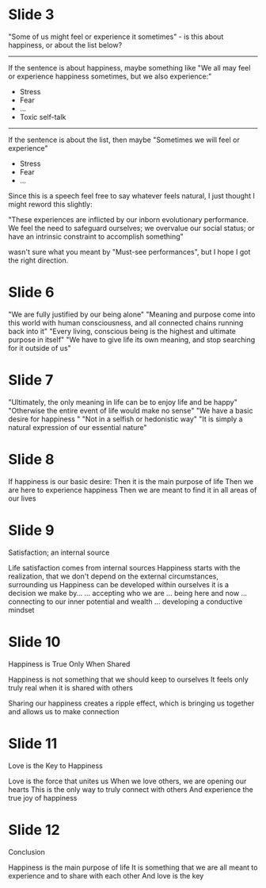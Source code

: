 
# Slide 3

"Some of us might feel or experience it sometimes" - is this about happiness, or about the list below?

---
If the sentence is about happiness, maybe something like "We all may feel or experience happiness sometimes, but we also experience:"
* Stress
* Fear
* ...
* Toxic self-talk

---
If the sentence is about the list, then maybe "Sometimes we will feel or experience"
* Stress
* Fear
* ...



Since this is a speech feel free to say whatever feels natural, I just thought I might reword this slightly: 

"These experiences are inflicted by our inborn evolutionary performance. We feel the need to safeguard ourselves; we overvalue our social status; or have an intrinsic constraint to accomplish something"

wasn't sure what you meant by "Must-see performances", but I hope I got the right direction.



# Slide 6


 
"We are fully justified by our being alone"
"Meaning and purpose come into this world with human consciousness, and all connected chains running back into it"
"Every living, conscious being is the highest and ultimate purpose in itself"
"We have to give life its own meaning, and stop searching for it outside of us"


# Slide 7

"Ultimately, the only meaning in life can be to enjoy life and be happy"
"Otherwise the entire event of life would make no sense"
"We have a basic desire for happiness "
	"Not in a selfish or hedonistic way"
	"It is simply a natural expression of our essential nature"



# Slide 8
If happiness is our basic desire:
Then it is the main purpose of life
Then we are here to experience happiness
Then we are meant to find it in all areas of our lives


# Slide 9

Satisfaction; an internal source

Life satisfaction comes from internal sources
Happiness starts with the realization, that we don't depend on the external circumstances, surrounding us
Happiness can be developed within ourselves
it is a decision we make by…
… accepting who we are
… being here and now
… connecting to our inner potential and wealth
… developing a conductive mindset


# Slide 10

Happiness is True Only When Shared

Happiness is not something that we should keep to ourselves
It feels only truly real when it is shared with others

Sharing our happiness creates a ripple effect, which is bringing us together and allows us to make connection

# Slide 11

Love is the Key to Happiness

Love is the force that unites us
When we love others, we are opening our hearts
This is the only way to truly connect with others
And experience the true joy of happiness


# Slide 12

Conclusion

Happiness is the main purpose of life
It is something that we are all meant to experience and to share with each other
And love is the key